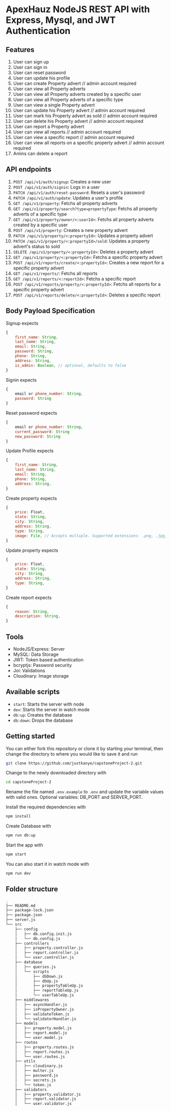 # ApexHauz NodeJS REST API with Express, Mysql, and JWT Authentication

## Features

1. User can sign up
2. User can sign in
3. User can reset password
4. User can update his profile
5. User can create Property advert // admin account required
6. User can view all Property adverts
7. User can view all Property adverts created by a specific user
8. User can view all Property adverts of a specific type
9. User can view a single Property advert
10. User can update his Property advert // admin account required
11. User can mark his Property advert as sold // admin account required
12. User can delete his Property advert // admin account required
13. User can report a Property advert
14. User can view all reports // admin account required
15. User can view a specific report // admin account required
16. User can view all reports on a specific property advert // admin account required
17. Amins can delete a report

## API endpoints

1. `POST /api/v1/auth/signup`: Creates a new user
2. `POST /api/v1/auth/signin`: Logs in a user
3. `PATCH /api/v1/auth/reset-password`: Resets a user's password
4. `PATCH /api/v1/auth/update`: Updates a user's profile
5. `GET /api/v1/property`: Fetchs all property adverts
6. `GET /api/v1/property/search?type=propertyType`: Fetchs all property adverts of a specific type
7. `GET /api/v1/property/owner/<:userId>`: Fetchs all property adverts created by a specific user
8. `POST /api/v1/property`: Creates a new property advert
9. `PATCH /api/v1/property/<:propertyId>`: Updates a property advert
10. `PATCH /api/v1/property/<:propertyId>/sold`: Updates a property advert's status to sold
11. `SELETE /api/v1/property/<:propertyId>`: Deletes a property advert
12. `GET /api/v1/property/<:propertyId>`: Fetchs a specific property advert
13. `POST /api/v1/reports/create/<:propertyId>`: Creates a new report for a specific property advert
14. `GET /api/v1/reports/`: Fetchs all reports
15. `GET /api/v1/reports/<:reportId>`: Fetchs a specific report
16. `POST /api/v1/reports/property/<:propertyId>`: Fetchs all reports for a specific property advert
17. `POST /api/v1/reports/delete/<:propertyId>`: Deletes a specific report

## Body Payload Specification

Signup expects

```js
{
    first_name: String,
    last_name: String,
    email: String,
    password: String,
    phone: String,
    address: String,
    is_admin: Boolean, // optional, defaults to false
}
```

Signin expects

```js
{
    email or phone_number: String,
    password: String
}
```

Reset password expects

```js
{
    email or phone_number: String,
    current_password: String
    new_password: String
}
```

Update Profile expects

```js
{
    first_name: String,
    last_name: String,
    email: String,
    phone: String,
    address: String,
}
```

Create property expects

```js
{
    price: Float,
    state: String,
    city: String,
    address: String,
    type: String,
    image: File, // Accepts multiple. Supported extensions: .png, .jpg, .jpeg
}
```

Update property expects

```js
{
    price: Float,
    state: String,
    city: String,
    address: String,
    type: String,
}
```

Create report expects

```js
{
    reason: String,
    description: String,
}
```

## Tools

- NodeJS/Express: Server
- MySQL: Data Storage
- JWT: Token based authentication
- bcryptjs: Password security
- Joi: Validations
- Cloudinary: Image storage

## Available scripts

- `start`: Starts the server with node
- `dev`: Starts the server in watch mode
- `db:up`: Creates the database
- `db:down`: Drops the database

## Getting started

You can either fork this repository or clone it by starting your terminal, then change the directory to where you would like to save it and run

```sh
git clone https://github.com/justkanye/capstoneProject-2.git
```

Change to the newly downloaded directory with

```sh
cd capstoneProject-2
```

Rename the file named `.env.example` to `.env` and update the variable values with valid ones. Optional variables: DB_PORT and SERVER_PORT.

Install the required dependencies with

```sh
npm install
```

Create Database with

```sh
npm run db:up
```

Start the app with

```sh
npm start
```

You can also start it in watch mode with

```sh
npm run dev
```

## Folder structure

```sh
.
├── README.md
├── package-lock.json
├── package.json
├── server.js
└── src
    ├── config
    │   ├── db.config.init.js
    │   └── db.config.js
    ├── controllers
    │   ├── property.controller.js
    │   ├── report.controller.js
    │   └── user.controller.js
    ├── database
    │   ├── queries.js
    │   └── scripts
    │       ├── dbDown.js
    │       ├── dbUp.js
    │       ├── propertyTableUp.js
    │       ├── reportTableUp.js
    │       └── userTableUp.js
    ├── middlewares
    │   ├── asyncHandler.js
    │   ├── isPropertyOwner.js
    │   ├── validateToken.js
    │   └── validatorHandler.js
    ├── models
    │   ├── property.model.js
    │   ├── report.model.js
    │   └── user.model.js
    ├── routes
    │   ├── property.routes.js
    │   ├── report.routes.js
    │   └── user.routes.js
    ├── utils
    │   ├── cloudinary.js
    │   ├── multer.js
    │   ├── password.js
    │   ├── secrets.js
    │   └── token.js
    ├── validators
    │   ├── property.validator.js
    │   ├── report.validator.js
    │   └── user.validator.js
```
